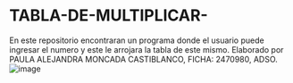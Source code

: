 # TABLA-DE-MULTIPLICAR-
En este repositorio encontraran un programa donde el usuario puede ingresar el numero y este le arrojara la tabla de este mismo. Elaborado por PAULA ALEJANDRA MONCADA CASTIBLANCO, FICHA: 2470980, ADSO. ![image](https://user-images.githubusercontent.com/101758866/176949879-aca52b87-df3f-42da-8b02-a81e3d5b140e.png)
